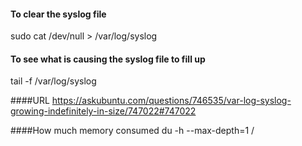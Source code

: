 #### To clear the syslog file
sudo cat /dev/null > /var/log/syslog

#### To see what is causing the syslog file to fill up
tail -f /var/log/syslog

####URL
https://askubuntu.com/questions/746535/var-log-syslog-growing-indefinitely-in-size/747022#747022

####How much memory consumed
du -h --max-depth=1 /
